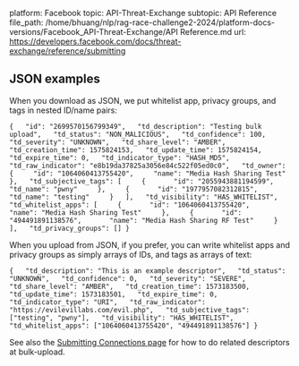 platform: Facebook
topic: API-Threat-Exchange
subtopic: API Reference
file_path: /home/bhuang/nlp/rag-race-challenge2-2024/platform-docs-versions/Facebook_API-Threat-Exchange/API Reference.md
url: https://developers.facebook.com/docs/threat-exchange/reference/submitting


## JSON examples

When you download as JSON, we put whitelist app, privacy groups, and tags in nested ID/name pairs:

`{   "id": "2699570156799349",   "td_description": "Testing bulk upload",   "td_status": "NON_MALICIOUS",   "td_confidence": 100,   "td_severity": "UNKNOWN",   "td_share_level": "AMBER",   "td_creation_time": 1575824153,   "td_update_time": 1575824154,   "td_expire_time": 0,   "td_indicator_type": "HASH_MD5",   "td_raw_indicator": "e8b19da37825a3056e84c522f05ed0c0",   "td_owner": {     "id": "1064060413755420",     "name": "Media Hash Sharing Test"   },   "td_subjective_tags": [     {       "id": "2055943881194599",       "td_name": "pwny"     },     {       "id": "1977957082312815",       "td_name": "testing"     }   ],   "td_visibility": "HAS_WHITELIST",   "td_whitelist_apps": [     {       "id": "1064060413755420",       "name": "Media Hash Sharing Test"     },     {       "id": "494491891138576",       "name": "Media Hash Sharing RF Test"     }   ],   "td_privacy_groups": [] }`
        

When you upload from JSON, if you prefer, you can write whitelist apps and privacy groups as simply arrays of IDs, and tags as arrays of text:

`{   "td_description": "This is an example descriptor",   "td_status": "UNKNOWN",   "td_confidence": 0,   "td_severity": "SEVERE",   "td_share_level": "AMBER",   "td_creation_time": 1573183500,   "td_update_time": 1573183501,   "td_expire_time": 0,   "td_indicator_type": "URI",   "td_raw_indicator": "https://evilevillabs.com/evil.php",   "td_subjective_tags": ["testing", "pwny"],   "td_visibility": "HAS_WHITELIST",   "td_whitelist_apps": ["1064060413755420", "494491891138576"] }`
        

See also the [Submitting Connections page](https://developers.facebook.com/docs/threat-exchange/reference/submitting-connections) for how to do related descriptors at bulk-upload.